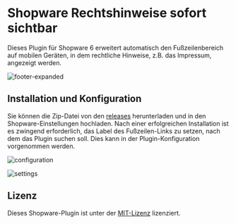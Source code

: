# Shopware Rechtshinweise sofort sichtbar

Dieses Plugin für Shopware 6 erweitert automatisch den Fußzeilenbereich auf mobilen Geräten, in dem rechtliche Hinweise, z.B. das Impressum, angezeigt werden.

![footer-expanded](https://user-images.githubusercontent.com/45712972/83969331-b7965200-a8cf-11ea-8154-647373d93c45.PNG)

## Installation und Konfiguration

Sie können die Zip-Datei von den [releases](https://github.com/sebastianvolk/ShopwareLegalNoticesImmediatelyVisible/releases/latest) herunterladen und in den Shopware-Einstellungen hochladen. Nach einer erfolgreichen Installation ist es zwingend erforderlich, das Label des Fußzeilen-Links zu setzen, nach dem das Plugin suchen soll. Dies kann in der Plugin-Konfiguration vorgenommen werden.

![configuration](https://user-images.githubusercontent.com/45712972/83969330-b6fdbb80-a8cf-11ea-8dba-44787f344dda.PNG)

![settings](https://user-images.githubusercontent.com/45712972/83969333-b7965200-a8cf-11ea-8ee0-c43bd30ab38e.PNG)

## Lizenz

Dieses Shopware-Plugin ist unter der [MIT-Lizenz](https://github.com/sebastianvolk/ShopwareLegalNoticesImmediatelyVisible/blob/master/LICENSE) lizenziert.
